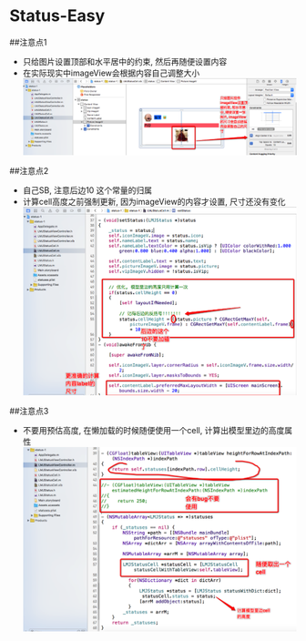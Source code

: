 # Status-Easy

##注意点1
- 只给图片设置顶部和水平居中的约束, 然后再随便设置内容
- 在实际现实中imageView会根据内容自己调整大小
![](../LibrarypPictures/Snip20160616_9.png)


##注意点2
- 自己SB, 注意后边10 这个常量的归属
- 计算cell高度之前强制更新, 因为imageView的内容才设置, 尺寸还没有变化
![](../LibrarypPictures/Snip20160616_12.png)


##注意点3
- 不要用预估高度, 在懒加载的时候随便使用一个cell, 计算出模型里边的高度属性
![](../LibrarypPictures/Snip20160616_13.png)
